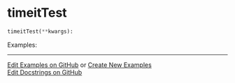 # <a id="Peeves.TestUtils.timeitTest">timeitTest</a>

```python
timeitTest(**kwargs): 
```


Examples: 


___

[Edit Examples on GitHub](https://github.com/McCoyGroup/References/edit/gh-pages/Documentation/examples/Peeves/TestUtils/timeitTest.md) or 
[Create New Examples](https://github.com/McCoyGroup/References/new/gh-pages/?filename=Documentation/examples/Peeves/TestUtils/timeitTest.md) <br/>
[Edit Docstrings on GitHub](https://github.com/McCoyGroup/Peeves/edit/master/TestUtils.py?message=Update%20Docs)
